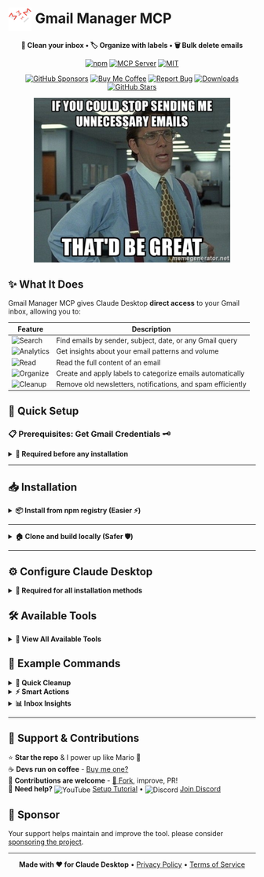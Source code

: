 [//]: # (Constants)
[license-link]: ../../blob/main/LICENSE
[stars-link]: ../../stargazers
[vid-link]: https://www.youtube.com/shorts/CCbY_ETwFss
[website-link]: https://spark-games.co.uk
[coffee-link]: https://buymeacoffee.com/spark88
[bug-link]: ../../issues
[release-link]: ../../releases
[fork-link]: ../../fork
[privacy-link]: ./PRIVACY.md
[issues-link]: ../../issues
[discord-link]: https://discord.gg/PLACEHOLDER_SERVER

# <img src="public/images/trash-mail.png" alt="Gmail Manager" width="48" height="48" style="vertical-align: middle;"> Gmail Manager MCP

<div align="center">

**🧹 Clean your inbox • 🏷️ Organize with labels • 🗑️ Bulk delete emails**


[![npm](https://img.shields.io/npm/v/@spark-apps/gmail-manager-mcp?style=flat-square&logo=npm&logoColor=white&color=crimson)](https://www.npmjs.com/package/@spark-apps/gmail-manager-mcp)
[![MCP Server](https://badge.mcpx.dev?type=server&color=gold)](https://smithery.ai/server/@muammar-yacoob/gmail-manager-mcp)
[![MIT](https://img.shields.io/badge/License-MIT-blueviolet?style=flat-square)](LICENSE)

[![GitHub Sponsors](https://img.shields.io/github/sponsors/muammar-yacoob?label=Sponsor&logo=github-sponsors&logoColor=white&color=hotpink)](https://github.com/sponsors/muammar-yacoob)
[![Buy Me Coffee](https://img.shields.io/badge/Buy%20Me-Coffee-limegreen?logo=buy-me-a-coffee&logoColor=white)][coffee-link]
[![Report Bug](https://img.shields.io/badge/Report-Bug-orangered?logo=github&logoColor=white)][issues-link]
[![Downloads](https://img.shields.io/github/downloads/muammar-yacoob/GMail-Manager-MCP/total?logo=cloud-download&logoColor=white&color=dodgerblue)][release-link]
[![GitHub Stars](https://img.shields.io/github/stars/muammar-yacoob/GMail-Manager-MCP?style=social)][stars-link]

<img src="public/images/meme.png" alt="Stop sending me unnecessary emails meme" width="400">

</div>

## ✨ What It Does

Gmail Manager MCP gives Claude Desktop **direct access** to your Gmail inbox, allowing you to:

| Feature | Description |
|---------|-------------|
| ![Search](https://img.shields.io/badge/🔍-Email%20Search-blue?style=flat-square) | Find emails by sender, subject, date, or any Gmail query |
| ![Analytics](https://img.shields.io/badge/📊-Inbox%20Analytics-blue?style=flat-square) | Get insights about your email patterns and volume |
| ![Read](https://img.shields.io/badge/📖-Read%20Emails-green?style=flat-square) | Read the full content of an email |
| ![Organize](https://img.shields.io/badge/🏷️-Smart%20Organization-yellow?style=flat-square) | Create and apply labels to categorize emails automatically |
| ![Cleanup](https://img.shields.io/badge/🗑️-Bulk%20Cleanup-crimson?style=flat-square) | Remove old newsletters, notifications, and spam efficiently |



## 🚀 Quick Setup 

### 📋 Prerequisites: Get Gmail Credentials 🗝️

<details>
<summary><strong>🔑 Required before any installation</strong></summary>

1. [Create New Project](https://console.cloud.google.com/projectcreate) 📁
2. [Enable Gmail API](https://console.cloud.google.com/apis/api/gmail.googleapis.com/metrics) 📧
3. Create [OAuth client ID](https://console.cloud.google.com/auth/clients) (Desktop app type) 🔐
4. Download as `gcp-oauth.keys.json` 📥
5. Navigate to [Data access](https://console.cloud.google.com/auth/scopes) → **Add or remove scopes** → Enter: `https://mail.google.com/` 🔓
6. Navigate to [Test users](https://console.cloud.google.com/auth/audience) → Add your Google email 👤

**📁 Where to put `gcp-oauth.keys.json`:**
- **If using npm (npx)**: Place it in your home directory  
  Windows: `%USERPROFILE%` • macOS/Linux: `~/`
- **If running locally from source**: Place it in the project root (same folder as `package.json`)
- **Or set a custom path**: Define `GMAIL_OAUTH_PATH` in your Claude Desktop config to point to the file

</details>

---

## 📥 Installation

<details>
<summary><strong>📦 Install from npm registry (Easier ⚡) </strong></summary>

```bash
npm i -g @spark-apps/gmail-manager-mcp
```
</details>

---

<details>
<summary><strong>🏠 Clone and build locally (Safer 🛡️)</strong></summary>

   ```bash
   git clone https://github.com/muammar-yacoob/GMail-Manager-MCP.git
   cd GMail-Manager-MCP
   npm install
   ```



</details>

</details>

---

## ⚙️ Configure Claude Desktop

<details>
<summary><strong>🔧 Required for all installation methods</strong></summary>

Add to your Claude Desktop config file:
- ![Windows](https://img.shields.io/badge/Windows-dodgerblue?style=flat-square&logo=windows&logoColor=white) `%APPDATA%\\Claude\\claude_desktop_config.json`
- ![macOS](https://img.shields.io/badge/macOS-silver?style=flat-square&logo=apple&logoColor=black) `~/Library/Application Support/Claude/claude_desktop_config.json`
- ![Linux](https://img.shields.io/badge/Linux-gold?style=flat-square&logo=linux&logoColor=black) `~/.config/Claude/claude_desktop_config.json`

**📦 For NPM Install:**
```json
{
  "mcpServers": {
    "gmail-manager": {
      "command": "npx", "args": ["@spark-apps/gmail-manager-mcp@latest"],
      "env": { "GMAIL_OAUTH_PATH": "C:\\path\\to\\gcp-oauth.keys.json" }
    }
  }
}
```

**For Local Development:**
```json
{
  "mcpServers": {
    "gmail-manager": {
      "command": "node",
      "args": ["\\path\\to\\GMail-Manager-MCP\\dist\\index.js"]
    }
  }
}
```
</details>

## 🛠️ Available Tools

<details>
<summary><strong>🔧 View All Available Tools</strong></summary>

| Tool | Description |
|------|-------------|
| ![Auth](https://img.shields.io/badge/🔐-authenticate__gmail-blue?style=flat-square) | Authenticate Gmail access via web browser |
| ![Search](https://img.shields.io/badge/🔍-search__emails-blue?style=flat-square) | Search emails using Gmail query syntax |
| ![Read](https://img.shields.io/badge/📖-read__email-green?style=flat-square) | Read the full content of an email |
| ![Labels](https://img.shields.io/badge/📋-list__labels-green?style=flat-square) | List all Gmail labels |
| ![Create](https://img.shields.io/badge/➕-create__label-yellow?style=flat-square) | Create a new Gmail label |
| ![Apply](https://img.shields.io/badge/🏷️-apply__label-yellow?style=flat-square) | Apply a label to an email |
| ![Batch Apply](https://img.shields.io/badge/⚡-batch__apply__labels-yellow?style=flat-square) | Apply labels to multiple emails |
| ![Unlabel](https://img.shields.io/badge/🚫-remove__label-yellow?style=flat-square) | Remove a label from an email |
| ![Remove](https://img.shields.io/badge/❌-delete__label-crimson?style=flat-square) | Delete a Gmail label |
| ![Delete](https://img.shields.io/badge/🗑️-delete__email-crimson?style=flat-square) | Permanently delete an email |
| ![Batch Delete](https://img.shields.io/badge/💥-batch__delete__emails-crimson?style=flat-square) | Delete multiple emails at once |

</details>

## 💬 Example Commands

<details>
<summary><strong>🧹 Quick Cleanup</strong></summary>

- *"Delete all promotional emails from last 30 days"*
- *"Delete all unread newsletters older than 1 week"*
- *"Delete all 'no-reply' emails from last 3 months"*
- *"Delete all LinkedIn notification emails"*
- *"Delete all password reset emails older than 1 month"*
- *"Delete redundant email chains where I'm CC'd"*

</details>

<details>
<summary><strong>⚡ Smart Actions</strong></summary>

- *"Summarize email with subject: 'last boring meeting'"*
- *"Summarize all emails about 'project deadline'"*
- *"Label all emails from my bank as 'Finance'"*
- *"Create 'Travel' label and move all booking confirmations"*
- *"Find emails with attachments larger than 5MB"*

</details>

<details>
<summary><strong>📊 Inbox Insights</strong></summary>

- *"Show me who sends me the most emails"*
- *"Find all unread emails older than 1 week"*
- *"Show my busiest email days this month"*
- *"Find emails I starred but never replied to"*

</details>

---

## 🌱 Support & Contributions

⭐ **Star the repo** & I power up like Mario 🍄  
☕ **Devs run on coffee** - [Buy me one?][coffee-link]  
🤝 **Contributions are welcome** - [🍴 Fork][fork-link], improve, PR!  
🎥 **Need help?** <img src="https://img.icons8.com/color/20/youtube-play.png" alt="YouTube" style="vertical-align: middle;"> [Setup Tutorial][vid-link] • <img src="https://img.icons8.com/color/20/discord--v2.png" alt="Discord" style="vertical-align: middle;"> [Join Discord][discord-link]

## 💖 Sponsor
Your support helps maintain and improve the tool. please consider [sponsoring the project][stars-link]. 


---

<div align="center">


**Made with ❤️ for Claude Desktop** • [Privacy Policy](PRIVACY.md) • [Terms of Service](TERMS.md)

</div>